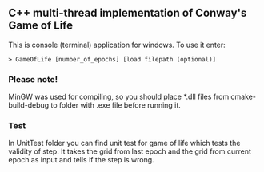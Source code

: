 ## C++ multi-thread implementation of Conway's Game of Life
This is console (terminal) application for windows.
To use it enter:
```
> GameOfLife [number_of_epochs] [load filepath (optional)]
```
### Please note!
MinGW was used for compiling, so you should place *.dll files from cmake-build-debug to folder with .exe file before running it.

### Test
In UnitTest folder you can find unit test for game of life which tests the validity of step.
It takes the grid from last epoch and the grid from current epoch as input and tells if the step is wrong.
